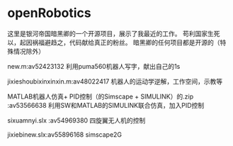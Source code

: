# openRobotics
这里是银河帝国暗黑卿的一个开源项目，展示了我最近的工作。
苟利国家生死以，起因祸福避趋之，代码献给真正的粉丝。
暗黑卿的任何项目都是开源的（特殊情况除外）

new.m:av52423132
利用puma560机器人写字，献出自己的1s

jixieshoubixinxinxin.m:av48022417
机器人的运动学逆解，工作空间，示教等

MATLAB机器人仿真+ PID控制（的Simscape + SIMULINK）的.zip	:av53566638
利用SW和MATLAB的SIMULINK联合仿真，加入PID控制

sixuamnyi.slx	:av54969380
四旋翼无人机的控制

jixiebinew.slx:av55896168
simscape2G
